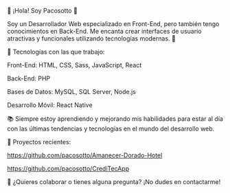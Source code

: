 🌟 ¡Hola! Soy Pacosotto 👋

Soy un Desarrollador Web especializado en Front-End, pero también tengo conocimientos en Back-End. Me encanta crear interfaces de usuario atractivas y funcionales utilizando tecnologías modernas. 🚀

🔧 Tecnologías con las que trabajo:


Front-End: HTML, CSS, Sass, JavaScript, React

Back-End: PHP

Bases de Datos: MySQL, SQL Server, Node.js

Desarrollo Móvil: React Native

📚 Siempre estoy aprendiendo y mejorando mis habilidades para estar al día con las últimas tendencias y tecnologías en el mundo del desarrollo web.

🌱 Proyectos recientes:

https://github.com/pacosotto/Amanecer-Dorado-Hotel

https://github.com/pacosotto/CrediTecApp

💬 ¿Quieres colaborar o tienes alguna pregunta?
¡No dudes en contactarme!

<!--
**pacosotto/pacosotto** is a ✨ _special_ ✨ repository because its `README.md` (this file) appears on your GitHub profile.

Here are some ideas to get you started:

- 🔭 I’m currently working on ...
- 🌱 I’m currently learning ...
- 👯 I’m looking to collaborate on ...
- 🤔 I’m looking for help with ...
- 💬 Ask me about ...
- 📫 How to reach me: ...
- 😄 Pronouns: ...
- ⚡ Fun fact: ...
-->
